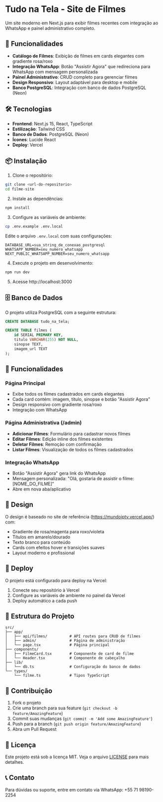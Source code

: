 # Tudo na Tela - Site de Filmes

Um site moderno em Next.js para exibir filmes recentes com integração ao WhatsApp e painel administrativo completo.

## 🚀 Funcionalidades

- **Catálogo de Filmes**: Exibição de filmes em cards elegantes com gradiente rosa/roxo
- **Integração WhatsApp**: Botão "Assistir Agora" que redireciona para WhatsApp com mensagem personalizada
- **Painel Administrativo**: CRUD completo para gerenciar filmes
- **Design Responsivo**: Layout adaptável para desktop e mobile
- **Banco PostgreSQL**: Integração com banco de dados PostgreSQL (Neon)

## 🛠️ Tecnologias

- **Frontend**: Next.js 15, React, TypeScript
- **Estilização**: Tailwind CSS
- **Banco de Dados**: PostgreSQL (Neon)
- **Ícones**: Lucide React
- **Deploy**: Vercel

## 📦 Instalação

1. Clone o repositório:
```bash
git clone <url-do-repositorio>
cd filme-site
```

2. Instale as dependências:
```bash
npm install
```

3. Configure as variáveis de ambiente:
```bash
cp .env.example .env.local
```

Edite o arquivo `.env.local` com suas configurações:
```env
DATABASE_URL=sua_string_de_conexao_postgresql
WHATSAPP_NUMBER=seu_numero_whatsapp
NEXT_PUBLIC_WHATSAPP_NUMBER=seu_numero_whatsapp
```

4. Execute o projeto em desenvolvimento:
```bash
npm run dev
```

5. Acesse http://localhost:3000

## 🗄️ Banco de Dados

O projeto utiliza PostgreSQL com a seguinte estrutura:

```sql
CREATE DATABASE tudo_na_tela;

CREATE TABLE filmes (
    id SERIAL PRIMARY KEY,
    titulo VARCHAR(255) NOT NULL,
    sinopse TEXT,
    imagem_url TEXT
);
```

## 📱 Funcionalidades

### Página Principal
- Exibe todos os filmes cadastrados em cards elegantes
- Cada card contém: imagem, título, sinopse e botão "Assistir Agora"
- Design responsivo com gradiente rosa/roxo
- Integração com WhatsApp

### Página Administrativa (/admin)
- **Adicionar Filmes**: Formulário para cadastrar novos filmes
- **Editar Filmes**: Edição inline dos filmes existentes
- **Deletar Filmes**: Remoção com confirmação
- **Listar Filmes**: Visualização de todos os filmes cadastrados

### Integração WhatsApp
- Botão "Assistir Agora" gera link do WhatsApp
- Mensagem personalizada: "Olá, gostaria de assistir o filme: [NOME_DO_FILME]"
- Abre em nova aba/aplicativo

## 🎨 Design

O design é baseado no site de referência (https://mundoiptv.vercel.app/) com:
- Gradiente de rosa/magenta para roxo/violeta
- Títulos em amarelo/dourado
- Texto branco para conteúdo
- Cards com efeitos hover e transições suaves
- Layout moderno e profissional

## 🚀 Deploy

O projeto está configurado para deploy na Vercel:

1. Conecte seu repositório à Vercel
2. Configure as variáveis de ambiente no painel da Vercel
3. Deploy automático a cada push

## 📝 Estrutura do Projeto

```
src/
├── app/
│   ├── api/filmes/          # API routes para CRUD de filmes
│   ├── admin/               # Página de administração
│   └── page.tsx             # Página principal
├── components/
│   ├── FilmeCard.tsx        # Componente de card de filme
│   └── Header.tsx           # Componente de cabeçalho
├── lib/
│   └── db.ts                # Configuração do banco de dados
└── types/
    └── filme.ts             # Tipos TypeScript
```

## 🤝 Contribuição

1. Fork o projeto
2. Crie uma branch para sua feature (`git checkout -b feature/AmazingFeature`)
3. Commit suas mudanças (`git commit -m 'Add some AmazingFeature'`)
4. Push para a branch (`git push origin feature/AmazingFeature`)
5. Abra um Pull Request

## 📄 Licença

Este projeto está sob a licença MIT. Veja o arquivo [LICENSE](LICENSE) para mais detalhes.

## 📞 Contato

Para dúvidas ou suporte, entre em contato via WhatsApp: +55 71 98190-2254
